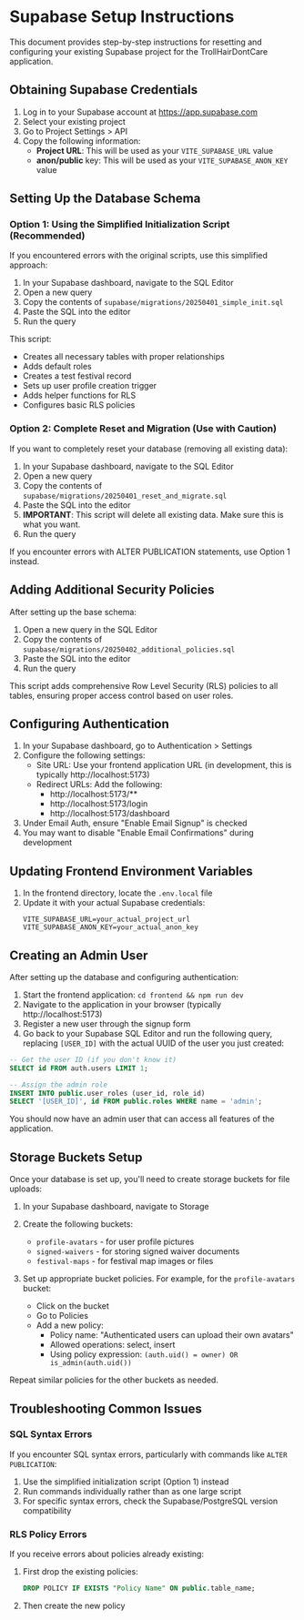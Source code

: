 # Supabase Setup Instructions

This document provides step-by-step instructions for resetting and configuring your existing Supabase project for the TrollHairDontCare application.

## Obtaining Supabase Credentials

1. Log in to your Supabase account at https://app.supabase.com
2. Select your existing project
3. Go to Project Settings > API
4. Copy the following information:
   - **Project URL**: This will be used as your `VITE_SUPABASE_URL` value
   - **anon/public** key: This will be used as your `VITE_SUPABASE_ANON_KEY` value

## Setting Up the Database Schema

### Option 1: Using the Simplified Initialization Script (Recommended)

If you encountered errors with the original scripts, use this simplified approach:

1. In your Supabase dashboard, navigate to the SQL Editor
2. Open a new query
3. Copy the contents of `supabase/migrations/20250401_simple_init.sql`
4. Paste the SQL into the editor
5. Run the query

This script:
- Creates all necessary tables with proper relationships
- Adds default roles
- Creates a test festival record
- Sets up user profile creation trigger
- Adds helper functions for RLS
- Configures basic RLS policies

### Option 2: Complete Reset and Migration (Use with Caution)

If you want to completely reset your database (removing all existing data):

1. In your Supabase dashboard, navigate to the SQL Editor
2. Open a new query
3. Copy the contents of `supabase/migrations/20250401_reset_and_migrate.sql`
4. Paste the SQL into the editor
5. **IMPORTANT**: This script will delete all existing data. Make sure this is what you want.
6. Run the query

If you encounter errors with ALTER PUBLICATION statements, use Option 1 instead.

## Adding Additional Security Policies

After setting up the base schema:

1. Open a new query in the SQL Editor
2. Copy the contents of `supabase/migrations/20250402_additional_policies.sql`
3. Paste the SQL into the editor 
4. Run the query

This script adds comprehensive Row Level Security (RLS) policies to all tables, ensuring proper access control based on user roles.

## Configuring Authentication

1. In your Supabase dashboard, go to Authentication > Settings
2. Configure the following settings:
   - Site URL: Use your frontend application URL (in development, this is typically http://localhost:5173)
   - Redirect URLs: Add the following:
     - http://localhost:5173/**
     - http://localhost:5173/login
     - http://localhost:5173/dashboard
3. Under Email Auth, ensure "Enable Email Signup" is checked
4. You may want to disable "Enable Email Confirmations" during development

## Updating Frontend Environment Variables

1. In the frontend directory, locate the `.env.local` file
2. Update it with your actual Supabase credentials:
   ```
   VITE_SUPABASE_URL=your_actual_project_url
   VITE_SUPABASE_ANON_KEY=your_actual_anon_key
   ```

## Creating an Admin User

After setting up the database and configuring authentication:

1. Start the frontend application: `cd frontend && npm run dev`
2. Navigate to the application in your browser (typically http://localhost:5173)
3. Register a new user through the signup form
4. Go back to your Supabase SQL Editor and run the following query, replacing `[USER_ID]` with the actual UUID of the user you just created:

```sql
-- Get the user ID (if you don't know it)
SELECT id FROM auth.users LIMIT 1;

-- Assign the admin role
INSERT INTO public.user_roles (user_id, role_id)
SELECT '[USER_ID]', id FROM public.roles WHERE name = 'admin';
```

You should now have an admin user that can access all features of the application.

## Storage Buckets Setup

Once your database is set up, you'll need to create storage buckets for file uploads:

1. In your Supabase dashboard, navigate to Storage
2. Create the following buckets:
   - `profile-avatars` - for user profile pictures
   - `signed-waivers` - for storing signed waiver documents
   - `festival-maps` - for festival map images or files

3. Set up appropriate bucket policies. For example, for the `profile-avatars` bucket:
   - Click on the bucket
   - Go to Policies
   - Add a new policy:
     - Policy name: "Authenticated users can upload their own avatars"
     - Allowed operations: select, insert
     - Using policy expression: `(auth.uid() = owner) OR is_admin(auth.uid())`

Repeat similar policies for the other buckets as needed.

## Troubleshooting Common Issues

### SQL Syntax Errors

If you encounter SQL syntax errors, particularly with commands like `ALTER PUBLICATION`:

1. Use the simplified initialization script (Option 1) instead
2. Run commands individually rather than as one large script
3. For specific syntax errors, check the Supabase/PostgreSQL version compatibility

### RLS Policy Errors

If you receive errors about policies already existing:

1. First drop the existing policies:
   ```sql
   DROP POLICY IF EXISTS "Policy Name" ON public.table_name;
   ```
2. Then create the new policy 